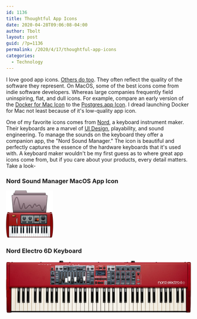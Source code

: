 ```yaml
--- 
id: 1136 
title: Thoughtful App Icons
date: 2020-04-28T09:06:08-04:00 
author: Tbolt 
layout: post 
guid: /?p=1136 
permalink: /2020/4/17/thoughtful-app-icons
categories: 
  - Technology 
--- 
```


I love good app icons. [Others do too](https://tbolt.space/2017/09/28/on-app-icons). They often reflect the quality of the software they represent. On MacOS, some of the best icons come from indie software developers. Whereas large companies frequently field uninspiring, flat, and dull icons. For example, compare an early version of the [Docker for Mac Icon](https://codefresh.io/wp-content/uploads/2018/11/image1-1.png) to the [Postgres.app Icon](https://postgresapp.com). I dread launching Docker for Mac not least because of it's low-quality app icon.

One of my favorite icons comes from [Nord](https://www.nordkeyboards.com), a keyboard instrument maker. Their keyboards are a marvel of [UI Design](http://localhost:4000/2014/06/11/nord-keyboards-interface-design/), playability, and sound engineering. To manage the sounds on the keyboard they offer a companion app, the "Nord Sound Manager." The icon is beautiful and perfectly captures the essence of the hardware keyboards that it's used with. A keyboard maker wouldn't be my first guess as to where great app icons come from, but if you care about your products, every detail matters. Take a look-

### Nord Sound Manager MacOS App Icon
![The Nord Sound Manager MacOS App Icon](/uploads/2020/04/nord-app-icon.png) 

### Nord Electro 6D Keyboard
![Nord Keyboard](/uploads/2020/04/nord-electro6d.png)